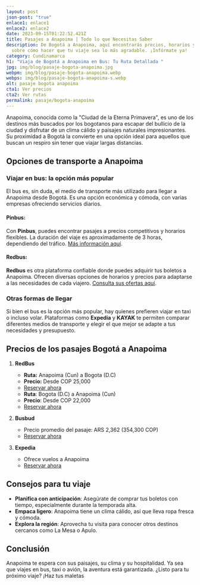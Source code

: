 ```yaml
---
layout: post
json-post: "true"
enlace1: enlace1
enlace2: enlace2
date: 2023-09-15T01:22:52.421Z
title: Pasajes a Anapoima | Todo lo que Necesitas Saber
description: De Bogotá a Anapoima, aquí encontrarás precios, horarios y todo
  sobre cómo hacer que tu viaje sea lo más agradable. ¡Infórmate ya!
category: Cundinamarca
h1: "Viaja de Bogotá a Anapoima en Bus: Tu Ruta Detallada "
jpg: img/blog/pasaje-bogota-anapoima.jpg
webpm: img/blog/pasaje-bogota-anapoima.webp
webps: img/blog/pasaje-bogota-anapoima-s.webp
alt: pasaje bogota anapoima
cta1: Ver precios
cta2: Ver rutas
permalink: pasaje/bogota-anapoima
---
```

Anapoima, conocida como la "Ciudad de la Eterna Primavera", es uno de los destinos más buscados por los bogotanos para escapar del bullicio de la ciudad y disfrutar de un clima cálido y paisajes naturales impresionantes. Su proximidad a Bogotá la convierte en una opción ideal para aquellos que buscan un respiro sin tener que viajar largas distancias.

## Opciones de transporte a Anapoima

### Viajar en bus: la opción más popular

El bus es, sin duda, el medio de transporte más utilizado para llegar a Anapoima desde Bogotá. Es una opción económica y cómoda, con varias empresas ofreciendo servicios diarios.

#### **Pinbus**:

Con **Pinbus**, puedes encontrar pasajes a precios competitivos y horarios flexibles. La duración del viaje es aproximadamente de 3 horas, dependiendo del tráfico. [Más información aquí](https://www.bing.com/ck/a?!&&p=1c2f2b6f69bdf1f4JmltdHM9MTY5MzE4MDgwMCZpZ3VpZD0zMWMyMmZjOS00OTRmLTYyNDQtMzRkMC0zY2I1NDhkYjYzMjEmaW5zaWQ9NTQyNQ&ptn=3&hsh=3&fclid=31c22fc9-494f-6244-34d0-3cb548db6321&psq=pasaje+a+anapoima&u=a1aHR0cHM6Ly93d3cuaG9yYXJpb2RlYnVzZXMuY29tLmNvL2JvZ290YS9ib2dvdGEtYS1hbmFwb2ltYSM6fjp0ZXh0PVBhc2FqZXMlMjB5JTIwSG9yYXJpb3MlMjBkZSUyMEJvZ290JUMzJUExJTIwYSUyMEFuYXBvaW1hJTIwRXhwcmVzbywxNSUzQTAwJTIwMTYlM0EwMCUyMDE3JTNBMDAlMjBUZXJtaW5hbCUyMFNhbGl0cmUlMjBCb2dvdCVDMyVBMSUyMERlc2RlJTIwJTI0MzEuMDAw&ntb=1).

#### **Redbus**:

**Redbus** es otra plataforma confiable donde puedes adquirir tus boletos a Anapoima. Ofrecen diversas opciones de horarios y precios para adaptarse a las necesidades de cada viajero. [Consulta sus ofertas aquí](https://www.bing.com/ck/a?!&&p=894d78c60ef43566JmltdHM9MTY5MzE4MDgwMCZpZ3VpZD0zMWMyMmZjOS00OTRmLTYyNDQtMzRkMC0zY2I1NDhkYjYzMjEmaW5zaWQ9NTE2MA&ptn=3&hsh=3&fclid=31c22fc9-494f-6244-34d0-3cb548db6321&psq=pasaje+a+anapoima&u=a1aHR0cHM6Ly93d3cucmVkYnVzLmNvL2NpdWRhZC9hbmFwb2ltYS1wYXNhamVzLWRlLWJ1cw&ntb=1).

### Otras formas de llegar

Si bien el bus es la opción más popular, hay quienes prefieren viajar en taxi o incluso volar. Plataformas como **Expedia** y **KAYAK** te permiten comparar diferentes medios de transporte y elegir el que mejor se adapte a tus necesidades y presupuesto.

## Precios de los pasajes Bogotá a Anapoima

1. **RedBus**

   * **Ruta:** Anapoima (Cun) a Bogota (D.C)
   * **Precio:** Desde COP 25,000
   * [Reservar ahora](https://www.redbus.co/)
   * **Ruta**: Bogota (D.C) a Anapoima (Cun)
   * **Precio**: Desde COP 22,000
   * [Reservar ahora](https://www.redbus.co/)
2. **Busbud**

   * Precio promedio del pasaje: ARS 2,362 (354,300 COP)
   * [Reservar ahora](https://www.busbud.com/es-419/autobus-bogota-anapoima/r/d2g64p-d2fczu)
3. **Expedia**

   * Ofrece vuelos a Anapoima
   * [Reservar ahora](https://www.expedia.com/es/Vuelos-Baratos-Anapoima.d6324804.Guia-de-vuelos)

## Consejos para tu viaje

* **Planifica con anticipación**: Asegúrate de comprar tus boletos con tiempo, especialmente durante la temporada alta.
* **Empaca ligero**: Anapoima tiene un clima cálido, así que lleva ropa fresca y cómoda.
* **Explora la región**: Aprovecha tu visita para conocer otros destinos cercanos como La Mesa o Apulo.

## Conclusión

Anapoima te espera con sus paisajes, su clima y su hospitalidad. Ya sea que viajes en bus, taxi o avión, la aventura está garantizada. ¿Listo para tu próximo viaje? ¡Haz tus maletas